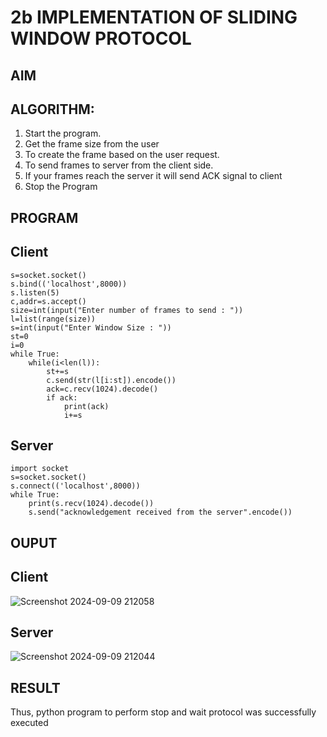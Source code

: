 # 2b IMPLEMENTATION OF SLIDING WINDOW PROTOCOL
## AIM
## ALGORITHM:
1. Start the program.
2. Get the frame size from the user
3. To create the frame based on the user request.
4. To send frames to server from the client side.
5. If your frames reach the server it will send ACK signal to client
6. Stop the Program
## PROGRAM
## Client
```import socket
s=socket.socket()
s.bind(('localhost',8000))
s.listen(5)
c,addr=s.accept()
size=int(input("Enter number of frames to send : "))
l=list(range(size))
s=int(input("Enter Window Size : "))
st=0
i=0
while True:
    while(i<len(l)):
        st+=s
        c.send(str(l[i:st]).encode())
        ack=c.recv(1024).decode()
        if ack:
            print(ack)
            i+=s
```

## Server
```
import socket
s=socket.socket()
s.connect(('localhost',8000))
while True:
    print(s.recv(1024).decode())
    s.send("acknowledgement received from the server".encode())
```
## OUPUT

## Client

![Screenshot 2024-09-09 212058](https://github.com/user-attachments/assets/bb8abc4a-cc3f-47f1-b500-772a80234fd5)

## Server


![Screenshot 2024-09-09 212044](https://github.com/user-attachments/assets/1daa2046-09fe-4e6a-a180-c20c3ef07bda)

## RESULT
Thus, python program to perform stop and wait protocol was successfully executed
